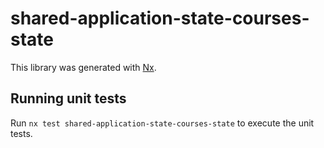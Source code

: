 # shared-application-state-courses-state

This library was generated with [Nx](https://nx.dev).

## Running unit tests

Run `nx test shared-application-state-courses-state` to execute the unit tests.
